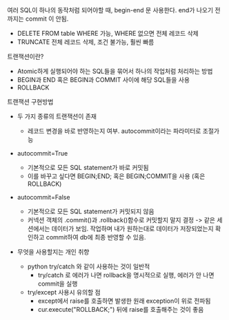 여러 SQL이 하나의 동작처럼 되어야할 때, begin-end 문 사용한다. end가 나오기 전까지는 commit 이 안됨.

- DELETE FROM table WHERE 가능, WHERE 없으면 전체 레코드 삭제
- TRUNCATE 전체 레코드 삭제, 조건 불가능, 훨씬 빠름

트랜잭션이란?

- Atomic하게 실행되어야 하는 SQL들을 묶어서 하나의 작업처럼 처리하는 방법
- BEGIN과 END 혹은 BEGIN과 COMMIT 사이에 해당 SQL들을 사용
- ROLLBACK

트랜잭션 구현방법

- 두 가지 종류의 트랜잭션이 존재
  - 레코드 변경을 바로 반영하는지 여부. autocommit이라는 파라미터로 조절가능
- autocommit=True
  - 기본적으로 모든 SQL statement가 바로 커밋됨
  - 이를 바꾸고 싶다면 BEGIN;END; 혹은 BEGIN;COMMIT을 사용 (혹은 ROLLBACK)
- autocommit=False

  - 기본적으로 모든 SQL statement가 커밋되지 않음
  - 커넥션 객체의 .commit()과 .rollback()함수로 커밋할지 말지 결정
    -> 같은 세션에서는 데이터가 보임. 작업하며 내가 원하는대로 데이터가 저장되었는지 확인하고 commit하여 db에 최종 반영할 수 있음.

- 무엇을 사용할지는 개인 취향
  - python try/catch 와 같이 사용하는 것이 일반적
    - try/catch 로 에러가 나면 rollback을 명시적으로 실행, 에러가 안 나면 commit을 실행
  - try/except 사용시 유의할 점
    - except에서 raise를 호출하면 발생한 원래 exception이 위로 전파됨
    - cur.execute("ROLLBACK;") 뒤에 raise를 호출해주는 것이 좋음
